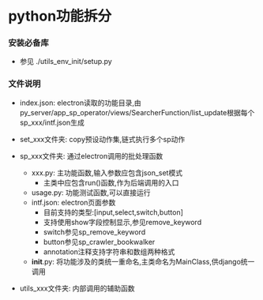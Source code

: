 # python功能拆分

### 安装必备库
- 参见 ./utils_env_init/setup.py

### 文件说明
- index.json: electron读取的功能目录,由py_server/app_sp_operator/views/SearcherFunction/list_update根据每个sp_xxx/intf.json生成

- set_xxx文件夹: copy预设动作集,链式执行多个sp动作

- sp_xxx文件夹: 通过electron调用的批处理函数
    - xxx.py: 主功能函数,输入参数应包含json_set模式
        - 主类中应包含run()函数,作为后端调用的入口
    - usage.py: 功能测试函数,可以直接运行
    - intf.json: electron页面参数
        - 目前支持的类型:[input,select,switch,button]
        - 支持使用show字段控制显示,参见remove_keyword
        - switch参见sp_remove_keyword
        - button参见sp_crawler_bookwalker
        - annotation注释支持字符串和数组两种格式
    - __init__.py: 将功能涉及的类统一重命名,主类命名为MainClass,供django统一调用
    
- utils_xxx文件夹: 内部调用的辅助函数
